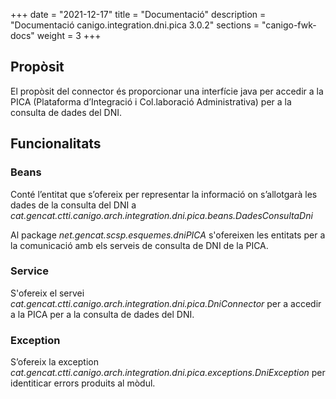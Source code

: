 +++
date        = "2021-12-17"
title       = "Documentació"
description = "Documentació canigo.integration.dni.pica 3.0.2"
sections    = "canigo-fwk-docs"
weight      = 3
+++

## Propòsit

El propòsit del connector és proporcionar una interfície java per accedir a la PICA (Plataforma d’Integració i Col.laboració Administrativa) per a la consulta de dades del DNI.

## Funcionalitats

### Beans

Conté l’entitat que s’ofereix per representar la informació on s’allotgarà les dades de la consulta del DNI a *cat.gencat.ctti.canigo.arch.integration.dni.pica.beans.DadesConsultaDni*

Al package *net.gencat.scsp.esquemes.dniPICA* s'ofereixen les entitats per a la comunicació amb els serveis de consulta de DNI de la PICA.

### Service

S'ofereix el servei *cat.gencat.ctti.canigo.arch.integration.dni.pica.DniConnector* per a accedir a la PICA per a la consulta de dades del DNI.

### Exception

S’ofereix la exception *cat.gencat.ctti.canigo.arch.integration.dni.pica.exceptions.DniException* per identiticar errors produits al mòdul.

